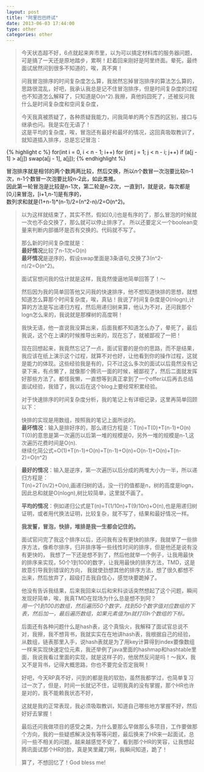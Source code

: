 ```yaml
---
layout: post
title: "阿里巴巴终试"
date: 2013-06-03 17:44:00
type: other
categories: other
---
```


>今天状态超不好，6点就起来奔市里，以为可以搞定材料库的服务器问题，可是搞了一天还是原地踏步，累啊！赶着回来刚好是阿里终面。晕死，最终面试居然问到很多不知道的，唉，真不爽！
>
>问我冒泡排序的时间复杂度怎么算，我居然忘掉冒泡排序的算法怎么算的，思路很混乱，好吧，我承认我总是记不住冒泡排序，但是时间复杂度的过程也不知道怎么解释了，只知道是O(n^2).我擦，真他妈囧死了，还被反问我什么是时间复杂度和空间复杂度，
>
>今天我真被质疑了，各种质疑我能力，问我简单的两个东西的区别，接口与继承也问。我是实在无语了！  
>这是平均的复杂度，唉，冒泡还有最好和最坏的情况，这回真吸取教训了，就知道插入排序，总是忘记冒泡：

{% highlight c %}
for(int i = 0, i < n - 1; i++)
    for (int j = 1; j < n - i; j++)
	if (a[j - 1] > a[j])
	    swap(a[j - 1], a[j]);
{% endhighlight %}

冒泡排序就是相邻的两个数两两比较，然后交换，所以n个数冒一次泡要比较n-1次，n-1个数冒一次泡要比较n-2此，如此类推。  
因此第一轮冒泡是比较是n-1次，第二轮是n-2次，一直到1，就是说，每次都是\[0,i\]来冒泡，\[i+1,n-1\]是有序的，  
数列求和就是\(1+n-1\)\*\(n-1\)/2=\(n^2-n\)/2=O\(n^2\)。
>
>以为这样就结束了，其实不然，假如\[0,i\]也是有序的了，那么冒泡的时候就一次也不会交换了，那么就可以停止排序了。
>所以还要定义一个boolean变量来判断内部循环是否有交换的。代码就不写了。
>
>那么新的时间复杂度就是：  
>**最好情况**比较了n-1次=O\(n\)  
>**最坏情况**是逆序的，假设swap里面是3条语句,交换了3\(n^2-n\)/2=O\(n^2\)。
>
>面试官想问我的估计就是这样，我竟然傻逼地简单回答了！～
>
>然后因为我的简单回答他又问我的快速排序，他不想知道快排的思想，就想知道怎么算那个时间复杂度，唉，真钻！我说了时间复杂度是O\(nlogn\),计算的方法是写出递归方程，然后用递归树来算，他认为不对，还问我那个logn怎么来的，我说就是那棵树的高度啊！
>
>我快无语，他一直说我没算出来，后面我都不知道怎么办了，晕死了，最后我说，这个在上课的时候推导出来的，现在忘了，就被鄙视了一把！
>
>现在回想起来，我竟然忘记了一点，面试官要的是你的思路，而不是结果，我应该在纸上演示这个过程，就算不对也好，让他看到你的操作过程，这就是能力的体现。这些经验我是有的，只不过这么多次的面试以后竟然没有记录下来，有点懒了，就像那个腾讯一面的时候，被鄙视了，然后二面就发挥好那些方法了。都怪我懒，一直想等到真正拿到了一个offer以后再去总结面试经验，我错了，我以后在这个blog上要经常积累经验。
>
>对于快速排序的时间复杂度分析，我的笔记上有详细记录，这里再简单回顾以下：
>
>快排的实现是用数组，按照我的笔记上面所说的。  
>__最坏情况__：输入是排好序的，那么递归方程是：T\(n\)=T\(0\)+T\(n-1\)+O\(n\)  
T\(0\)的意思是第一次遍历以后第一堆的规模是0，另外一堆的规模是n-1,这次遍历花费时间是O\(n\).  
继续化简公式=O\(1\)+T\(n-1\)+O\(n\)=T\(n-1\)+O\(n\)=O\(n-1\)+O\(n\)+T\(n-2\)=O\(n^2\)  
    
>**最好的情况**：输入是逆序，第一次遍历以后分成的两堆大小为一半，所以递归方程是：  
>T\(n\)=2T\(n/2\)+O\(n\),画递归树的话，没一行的值都是n，树的高度是logn，因此总和就是O\(nlogn\),树比较简单，这里就不画了。
>
>**平均的情况**：例如递归公式是T\(n\)=T\(1/10n\)+T\(9/10n\)+O\(n\),也是用递归树证明，或者用代换法证明，比较复杂，就不写了，结果和最好情况一样。
>
>__我发誓，冒泡，快排，堆排是我一生都会记住的。__
>
>面试官问完了我这个排序以后，还问我有没有更快的排序，我就举了一些排序方法，像希尔排序，归并排序等一些线性时间的排序，但是他还是说有没有更快的，
我想了一下还是想不到了，然后他就举一个例子，让我用最快的排序来实现，50个1到100的数字，让我用最快的排序方法，TMD，这是故意引导我到错误的方向，
我就使劲想其他的排序方法，想了很久都想不出来，然后放弃了，超级打击我自信心，感觉块要跪掉了。
>
>他没有告诉我结果，后来我回来以后和宋科谈话突然想起了这个问题，瞬间发现好简单，唉，我真TMD在现场为什么总是想不到阿？  
>_用一个1到100的数组，然后遍历50个数字，找到50个数字值对应数组的下表，然后加一，最后遍历数组，如果元素值为n就打印n个数组的下标。_
>
>后面还有各种问题什么是hash表，这个真恼火，我解释了面试官总说不对，我擦，我不想背书，我就实实在在地讲hash表，我根据自己的经验，从数组，链表那里入手，说hash表就是为了用key计算得到index要像数组一样来实现快速定位元素，我还举例了java里面的hashmap和hashtable里面，我说我看过里面的实现，就是这样子的，他居然反问是吗！～我X，我又不是背书，记得大概思路，你也不要完全否定我啊！
>
>好吧，今天RP真不好，问到的都是我的软肋，虽然我都学过，也简单复习过一次了，但是，时间一长就记不住，证明我真的没有掌握，那个HR也许是对的，我不能赖我状态不好，
>
>这就是我的正常表现，我必须吸取教训，知道自己哪些地方掌握不好，然后好好去掌握！
>
>最后还问我做项目的感受之类，为什么要那么早做那么多项目，工作要做那个方向，我的一些疑惑解决没有等等问题，最后换来了HR来一起面试，总问一些不相关的问题，越来越感觉不安了，看到那个HR的笑容，让我想起腾讯面试那个HR的脸，真是笑里藏刀啊，我瞬间知道，跪了！
>
>算了，不想回忆了！God bless me!
